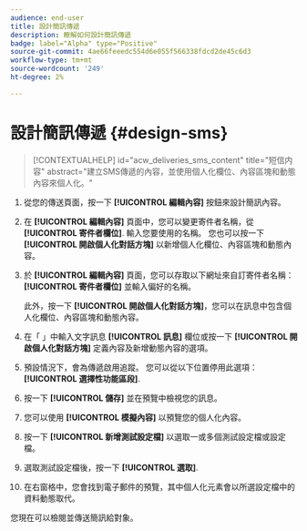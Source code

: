 ```yaml
---
audience: end-user
title: 設計簡訊傳遞
description: 瞭解如何設計簡訊傳遞
badge: label="Alpha" type="Positive"
source-git-commit: 4ae66feeedc554d6e055f566338fdcd2de45c6d3
workflow-type: tm+mt
source-wordcount: '249'
ht-degree: 2%

---
```


# 設計簡訊傳遞 {#design-sms}

>[!CONTEXTUALHELP]
>id="acw_deliveries_sms_content"
>title="短信内容"
>abstract="建立SMS傳遞的內容，並使用個人化欄位、內容區塊和動態內容來個人化。"

1. 從您的傳送頁面，按一下 **[!UICONTROL 編輯內容]** 按鈕來設計簡訊內容。

1. 在 **[!UICONTROL 編輯內容]** 頁面中，您可以變更寄件者名稱，從 **[!UICONTROL 寄件者欄位]**. 輸入您要使用的名稱。 您也可以按一下 **[!UICONTROL 開啟個人化對話方塊]** 以新增個人化欄位、內容區塊和動態內容。

1. 於 **[!UICONTROL 編輯內容]** 頁面，您可以存取以下網址來自訂寄件者名稱： **[!UICONTROL 寄件者欄位]** 並輸入偏好的名稱。

   此外，按一下 **[!UICONTROL 開啟個人化對話方塊]**，您可以在訊息中包含個人化欄位、內容區塊和動態內容。

1. 在「 」中輸入文字訊息 **[!UICONTROL 訊息]** 欄位或按一下 **[!UICONTROL 開啟個人化對話方塊]** 定義內容及新增動態內容的選項。

1. 預設情況下，會為傳遞啟用追蹤。 您可以從以下位置停用此選項： **[!UICONTROL 選擇性功能區段]**.

1. 按一下 **[!UICONTROL 儲存]** 並在預覽中檢視您的訊息。

1. 您可以使用 **[!UICONTROL 模擬內容]** 以預覽您的個人化內容。

1. 按一下 **[!UICONTROL 新增測試設定檔]** 以選取一或多個測試設定檔或設定檔。

1. 選取測試設定檔後，按一下 **[!UICONTROL 選取]**.

1. 在右窗格中，您會找到電子郵件的預覽，其中個人化元素會以所選設定檔中的資料動態取代。

您現在可以檢閱並傳送簡訊給對象。
